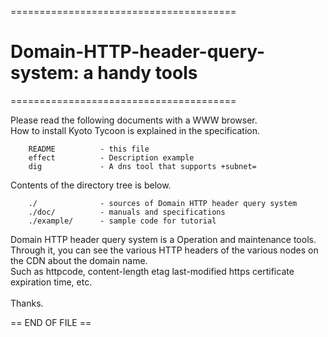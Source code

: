 
=======================================<br> 
# Domain-HTTP-header-query-system: a handy tools <br>
=======================================<br>

Please read the following documents with a WWW browser.<br>
How to install Kyoto Tycoon is explained in the specification.

        README          - this file                       
        effect          - Description example             
        dig             - A dns tool that supports +subnet=   

Contents of the directory tree is below.

        ./              - sources of Domain HTTP header query system 
        ./doc/          - manuals and specifications 
        ./example/      - sample code for tutorial


Domain HTTP header query system is a Operation and maintenance tools.<br>
Through it, you can see the various HTTP headers of the various nodes on the CDN about the domain name.<br>
Such as httpcode, content-length etag last-modified https certificate expiration time, etc.<br>
<br>
Thanks.

== END OF FILE ==
